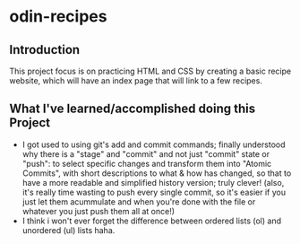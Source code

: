 # odin-recipes
## Introduction
This project focus is on practicing HTML and CSS by creating a basic recipe website, which will have an index page that will link to a few recipes.
## What I've learned/accomplished doing this Project
- I got used to using git's add and commit commands; finally understood why there is a "stage" and "commit" and not just "commit" state or "push": to select specific changes and transform them into "Atomic Commits", with short descriptions to what & how has changed, so that to have a more readable and simplified history version; truly clever! (also, it's really time wasting to push every single commit, so it's easier if you just let them acummulate and when you're done with the file or whatever you just push them all at once!)
- I think i won't ever forget the difference between ordered lists (ol) and unordered (ul) lists haha.